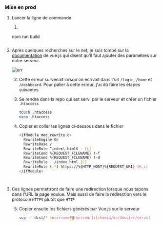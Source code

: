 ### Mise en prod 

1. Lancer la ligne de commande 
   
   1. ```bash
   npm run build
      ```
   
2. Après quelques recherches sur le net, je suis tombé sur la [documentation](https://router.vuejs.org/fr/guide/essentials/history-mode.html) de vue.js qui disent qu'il faut ajouter des paramètres sur notre serveur.

   ![err](/Users/jeremy/github/windmill/documentation/images/prod/error_server.png)

   2. Cette erreur survenait lorsqu'on écrivait dans l'url `/login`, `/home` et `/dashboard`. Pour palier à cette erreur, j'ai dû faire les étapes suivantes 

   2. Se rendre dans la repo qui est servi par le serveur et créer un fichier `.htaccess`

      ```bash
      touch .htaccess
      nano .htaccess
      ```

   4. Copier et coller les lignes ci-dessous dans le fichier

      ```bash
      <IfModule mod_rewrite.c>
        RewriteEngine On
        RewriteBase /
        RewriteRule ^index\.html$ - [L]
        RewriteCond %{REQUEST_FILENAME} !-f
        RewriteCond %{REQUEST_FILENAME} !-d
        RewriteRule . /index.html [L]
        RewriteRule (.*) https://%{HTTP_HOST}%{REQUEST_URI} [R,L]
      </IfModule>
   ```
      
1. Ces lignes permettront de faire une redirection lorsque nous tapons dans l'URL la page voulue. Mais aussi de faire la redirection vers le protocole `HTTPS` plutôt que `HTTP`
      
   5. Copier ensuite les fichiers générés par Vue.js sur le serveur 
   
      ```bash
      scp -r dist/* [username]@[serveur]:[chemin/au/dossier/servi]
      ```
